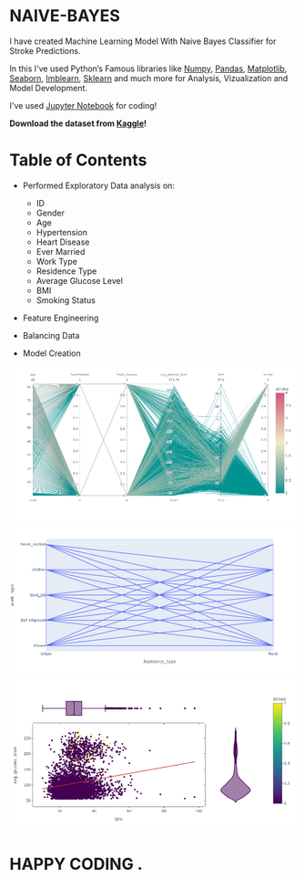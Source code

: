 # NAIVE-BAYES
I have created Machine Learning Model With Naive Bayes Classifier for Stroke Predictions.

In this I've used Python’s Famous libraries like [Numpy](https://numpy.org/), [Pandas](https://pandas.pydata.org/), [Matplotlib](https://matplotlib.org/), [Seaborn](https://seaborn.pydata.org/), [Imblearn](https://imbalanced-learn.org/), [Sklearn](https://scikit-learn.org/) and much more for Analysis, Vizualization and Model Development.

I've used [Jupyter Notebook](https://jupyter.org/) for coding!

**Download the dataset from [Kaggle](https://www.kaggle.com/fedesoriano/stroke-prediction-dataset)!**

# Table of Contents

* Performed Exploratory Data analysis on:
    * ID
    * Gender
    * Age
    * Hypertension
    * Heart Disease
    * Ever Married
    * Work Type
    * Residence Type
    * Average Glucose Level
    * BMI
    * Smoking Status

* Feature Engineering
* Balancing Data
* Model Creation

![Image0](https://github.com/bobbycodder/NAIVE-BAYES/blob/main/IMAGES/newplot.png)
![Image1](https://github.com/bobbycodder/NAIVE-BAYES/blob/main/IMAGES/newplot%20(2).png)
![Image2](https://github.com/bobbycodder/NAIVE-BAYES/blob/main/IMAGES/newplot%20(1).png)


# HAPPY CODING . 




